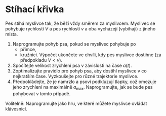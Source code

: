 # Stíhací křivka

Pes stíhá myslivce tak, že běží vždy směrem za myslivcem. Myslivec se pohybuje rychlostí $V$ a pes rychlostí $v$ a oba vycházejí (vybíhají) z jiného místa.

1. Naprogramujte pohyb psa, pokud se myslivec pohybuje po
    - přímce,
    - kružnici.
Výpočet ukončete ve chvíli, kdy pes myslivce dostihne (za předpokladu $V < v$).
1. Spočítejte velikost zrychlení psa v závislosti na čase $a(t)$.
1. Zoptimalizujte pravidlo pro pohyb psa, aby dostihl myslivce v co nejkratším čase. Vyzkoušejte pro různé trajektorie myslivce.
1. Předpokládejte, že je namrzlo a psovi podkluzují tlapky, což omezuje jeho zrychlení na maximálně $a_{\text{max}}$. Naprogramujte, jak se bude pes pohybovat v tomto případě.
 
Volitelně:
Naprogramujte jako hru, ve které můžete myslivce ovládat klávesnicí.
